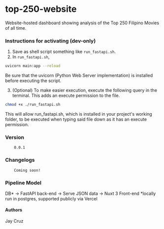 # top-250-website
Website-hosted dashboard showing analysis of the Top 250 Filipino Movies of all time.

### Instructions for activating (dev-only)
1. Save as shell script something like `run_fastapi.sh`.
2. In `run_fastapi.sh`,

```bash
uvicorn main:app --reload
```
Be sure that the uvicorn (Python Web Server implementation) is installed before executing the script.

3. (Optional) To make easier execution, execute the following query in the terminal. This adds an execute permission to the file.
```bash
chmod +x ./run_fastapi.sh
```
This will allow run_fastapi.sh, which is installed in your project's working folder, to be executed when typing said file down as it has an execute permission.

### Version
```
    0.0.1
```

### Changelogs
```
    Coming soon!
```

### Pipeline Model
DB* -> FastAPI back-end -> Serve JSON data -> Nuxt 3 Front-end
*locally run in postgres, supported publicly via Vercel

#### Authors
Jay Cruz
